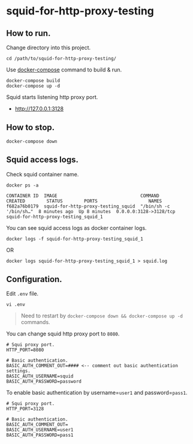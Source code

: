 # squid-for-http-proxy-testing

## How to run.

Change directory into this project.

```
cd /path/to/squid-for-http-proxy-testing/
```

Use [docker-compose] command to build & run.

```
docker-compose build
docker-compose up -d
```

Squid starts listening http proxy port.

* http://127.0.0.1:3128

## How to stop.

```
docker-compose down
```

## Squid access logs.

Check squid container name.

```
docker ps -a

CONTAINER ID  IMAGE                               COMMAND                 CREATED        STATUS        PORTS                   NAMES
f682a76b0179  squid-for-http-proxy-testing_squid  "/bin/sh -c '/bin/sh…"  8 minutes ago  Up 8 minutes  0.0.0.0:3128->3128/tcp  squid-for-http-proxy-testing_squid_1
```

You can see squid access logs as docker container logs.

```
docker logs -f squid-for-http-proxy-testing_squid_1
```

OR

```
docker logs squid-for-http-proxy-testing_squid_1 > squid.log
```

## Configuration.

Edit ``.env`` file.

```
vi .env
```

> Need to restart by ``docker-compose down && docker-compose up -d`` commands.

You can change squid http proxy port to ``8080``.

```
# Squi proxy port.
HTTP_PORT=8080

# Basic authentication.
BASIC_AUTH_COMMENT_OUT=#### <-- comment out basic authentication settings.
BASIC_AUTH_USERNAME=squid
BASIC_AUTH_PASSWORD=password
```

To enable basic authentication by username=``user1`` and password=``pass1``.

```
# Squi proxy port.
HTTP_PORT=3128

# Basic authentication.
BASIC_AUTH_COMMENT_OUT=
BASIC_AUTH_USERNAME=user1
BASIC_AUTH_PASSWORD=pass1
```


[docker-compose]:https://docs.docker.com/compose/
